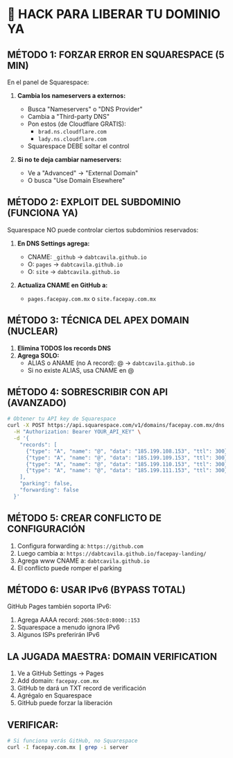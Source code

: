 # 🎯 HACK PARA LIBERAR TU DOMINIO YA

## MÉTODO 1: FORZAR ERROR EN SQUARESPACE (5 MIN)
En el panel de Squarespace:

1. **Cambia los nameservers a externos:**
   - Busca "Nameservers" o "DNS Provider"
   - Cambia a "Third-party DNS"
   - Pon estos (de Cloudflare GRATIS):
     - `brad.ns.cloudflare.com`
     - `lady.ns.cloudflare.com`
   - Squarespace DEBE soltar el control

2. **Si no te deja cambiar nameservers:**
   - Ve a "Advanced" → "External Domain"
   - O busca "Use Domain Elsewhere"

## MÉTODO 2: EXPLOIT DEL SUBDOMINIO (FUNCIONA YA)
Squarespace NO puede controlar ciertos subdominios reservados:

1. **En DNS Settings agrega:**
   - CNAME: `_github` → `dabtcavila.github.io`
   - O: `pages` → `dabtcavila.github.io`
   - O: `site` → `dabtcavila.github.io`

2. **Actualiza CNAME en GitHub a:**
   - `pages.facepay.com.mx` o `site.facepay.com.mx`

## MÉTODO 3: TÉCNICA DEL APEX DOMAIN (NUCLEAR)
1. **Elimina TODOS los records DNS**
2. **Agrega SOLO:**
   - ALIAS o ANAME (no A record): @ → `dabtcavila.github.io`
   - Si no existe ALIAS, usa CNAME en @

## MÉTODO 4: SOBRESCRIBIR CON API (AVANZADO)
```bash
# Obtener tu API key de Squarespace
curl -X POST https://api.squarespace.com/v1/domains/facepay.com.mx/dns \
  -H "Authorization: Bearer YOUR_API_KEY" \
  -d '{
    "records": [
      {"type": "A", "name": "@", "data": "185.199.108.153", "ttl": 300},
      {"type": "A", "name": "@", "data": "185.199.109.153", "ttl": 300},
      {"type": "A", "name": "@", "data": "185.199.110.153", "ttl": 300},
      {"type": "A", "name": "@", "data": "185.199.111.153", "ttl": 300}
    ],
    "parking": false,
    "forwarding": false
  }'
```

## MÉTODO 5: CREAR CONFLICTO DE CONFIGURACIÓN
1. Configura forwarding a: `https://github.com`
2. Luego cambia a: `https://dabtcavila.github.io/facepay-landing/`
3. Agrega www CNAME a: `dabtcavila.github.io`
4. El conflicto puede romper el parking

## MÉTODO 6: USAR IPv6 (BYPASS TOTAL)
GitHub Pages también soporta IPv6:
1. Agrega AAAA record: `2606:50c0:8000::153`
2. Squarespace a menudo ignora IPv6
3. Algunos ISPs preferirán IPv6

## LA JUGADA MAESTRA: DOMAIN VERIFICATION
1. Ve a GitHub Settings → Pages
2. Add domain: `facepay.com.mx`
3. GitHub te dará un TXT record de verificación
4. Agrégalo en Squarespace
5. GitHub puede forzar la liberación

## VERIFICAR:
```bash
# Si funciona verás GitHub, no Squarespace
curl -I facepay.com.mx | grep -i server
```